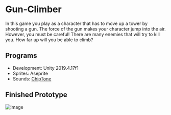 # Gun-Climber
In this game you play as a character that has to move up a tower by shooting a gun. The force of the gun makes your character jump into the air. However, you must be careful! There are many enemies that will try to kill you. How far up will you be able to climb?

## Programs

* Development: Unity 2019.4.17f1
* Sprites: Aseprite 
* Sounds: [ChipTone](https://sfbgames.itch.io/chiptone)

## Finished Prototype

![image](https://user-images.githubusercontent.com/28463194/109370242-ce3a6a00-789f-11eb-99cc-941314e30f96.png)
